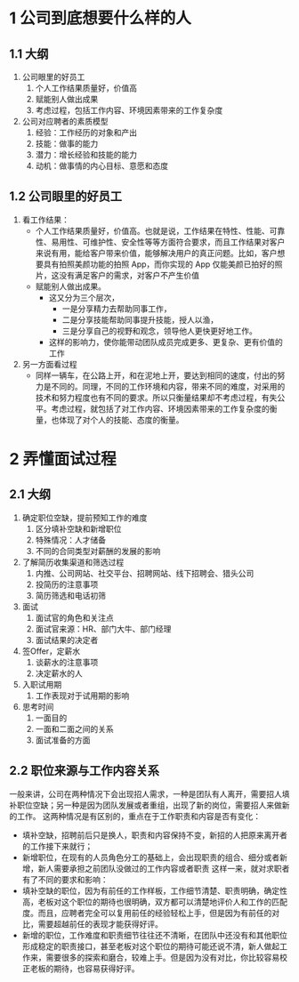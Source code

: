 # 1 公司到底想要什么样的人
## 1.1 大纲
1. 公司眼里的好员工
	1. 个人工作结果质量好，价值高
	2. 赋能别人做出成果
	3. 考虑过程，包括工作内容、环境因素带来的工作复杂度
2. 公司对应聘者的素质模型
	1. 经验：工作经历的对象和产出
	2. 技能：做事的能力
	3. 潜力：增长经验和技能的能力
	4. 动机：做事情的内心目标、意愿和态度
## 1.2 公司眼里的好员工
1. 看工作结果：
	+ 个人工作结果质量好，价值高。也就是说，工作结果在特性、性能、可靠性、易用性、可维护性、安全性等等方面符合要求，而且工作结果对客户来说有用，能给客户带来价值，能够解决用户的真正问题。比如，客户想要具有拍照美颜功能的拍照 App，而你实现的 App 仅能美颜已拍好的照片，这没有满足客户的需求，对客户不产生价值
	+ 赋能别人做出成果。
		+ 这又分为三个层次，
			+ 一是分享精力去帮助同事工作，
			+ 二是分享技能帮助同事提升技能，授人以渔，
			+ 三是分享自己的视野和观念，领导他人更快更好地工作。
		+ 这样的影响力，使你能带动团队成员完成更多、更复杂、更有价值的工作
2. 另一方面看过程
	+ 同样一辆车，在公路上开，和在泥地上开，要达到相同的速度，付出的努力是不同的。同理，不同的工作环境和内容，带来不同的难度，对采用的技术和努力程度也有不同的要求。所以只衡量结果却不考虑过程，有失公平。考虑过程，就包括了对工作内容、环境因素带来的工作复杂度的衡量，也体现了对个人的技能、态度的衡量。
# 2 弄懂面试过程
## 2.1 大纲
1. 确定职位空缺，提前预知工作的难度
	1. 区分填补空缺和新增职位
	2. 特殊情况：人才储备
	3. 不同的合同类型对薪酬的发展的影响
2. 了解简历收集渠道和筛选过程
	1. 内推、公司网站、社交平台、招聘网站、线下招聘会、猎头公司
	2. 投简历的注意事项
	3. 简历筛选和电话初筛
3. 面试
	1. 面试官的角色和关注点
	2. 面试官来源：HR、部门大牛、部门经理
	3. 面试结果的决定者
4. 签Offer，定薪水
	1. 谈薪水的注意事项
	2. 决定薪水的人
5. 入职试用期
	1. 工作表现对于试用期的影响
6. 思考时间
	1. 一面目的
	2. 一面和二面之间的关系
	3. 面试准备的方面
## 2.2 职位来源与工作内容关系
一般来讲，公司在两种情况下会出现招人需求，一种是团队有人离开，需要招人填补职位空缺；另一种是因为团队发展或者重组，出现了新的岗位，需要招人来做新的工作。
这两种情况是有区别的，重点在于工作职责和内容是否有变化：
+ 填补空缺，招聘前后只是换人，职责和内容保持不变，新招的人把原来离开者的工作接下来就行；
+ 新增职位，在现有的人员角色分工的基础上，会出现职责的组合、细分或者新增，新人需要承担之前团队没做过的工作内容或者职责
这样一来，就对求职者有了不同的要求和影响：
+ 填补空缺的职位，因为有前任的工作样板，工作细节清楚、职责明确，确定性高，老板对这个职位的期待也很明确，双方都可以清楚地评价人和工作的匹配度。而且，应聘者完全可以复用前任的经验轻松上手，但是因为有前任的对比，需要超越前任的表现才能获得好评。
+ 新增的职位，工作难度和职责细节往往还不清晰，在团队中还没有和其他职位形成稳定的职责接口，甚至老板对这个职位的期待可能还说不清，新人做起工作来，需要很多的探索和磨合，较难上手。但是因为没有对比，你比较容易校正老板的期待，也容易获得好评。